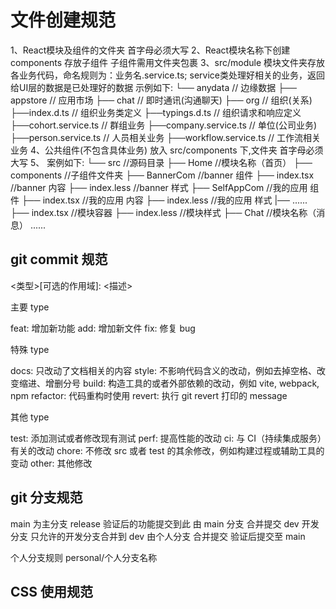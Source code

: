 # 文件创建规范

1、React模块及组件的文件夹 首字母必须大写
2、React模块名称下创建 components 存放子组件 子组件需用文件夹包裹
3、src/module 模块文件夹存放各业务代码，命名规则为：业务名.service.ts; service类处理好相关的业务，返回给UI层的数据是已处理好的数据
示例如下:
└── anydata  // 边缘数据
├── appstore // 应用市场
├── chat     // 即时通讯(沟通聊天)
├── org      // 组织(关系)
   ├──index.d.ts            // 组织业务类定义
   ├──typings.d.ts          // 组织请求和响应定义
   ├──cohort.service.ts     // 群组业务
   ├──company.service.ts    // 单位(公司业务)
   ├──person.service.ts     // 人员相关业务
   ├──workflow.service.ts   // 工作流相关业务
4、公共组件(不包含具体业务) 放入 src/components 下,文件夹 首字母必须大写
5、
案例如下:
└── src //源码目录
├── Home //模块名称（首页）
├── components //子组件文件夹
├── BannerCom //banner 组件
├── index.tsx //banner 内容
├── index.less //banner 样式
├── SelfAppCom //我的应用 组件
├── index.tsx //我的应用 内容
├── index.less //我的应用 样式
|── ......
├── index.tsx //模块容器
├── index.less //模块样式
├── Chat //模块名称（消息）
......

## git commit 规范

<类型>[可选的作用域]: <描述>

主要 type

feat: 增加新功能
add: 增加新文件
fix: 修复 bug

特殊 type

docs: 只改动了文档相关的内容
style: 不影响代码含义的改动，例如去掉空格、改变缩进、增删分号
build: 构造工具的或者外部依赖的改动，例如 vite, webpack, npm
refactor: 代码重构时使用
revert: 执行 git revert 打印的 message

其他 type

test: 添加测试或者修改现有测试
perf: 提高性能的改动
ci: 与 CI（持续集成服务）有关的改动
chore: 不修改 src 或者 test 的其余修改，例如构建过程或辅助工具的变动
other: 其他修改

## git 分支规范

main 为主分支
release 验证后的功能提交到此 由 main 分支 合并提交
dev 开发分支 只允许的开发分支合并到 dev 由个人分支 合并提交 验证后提交至 main

个人分支规则
personal/个人分支名称

## CSS 使用规范

